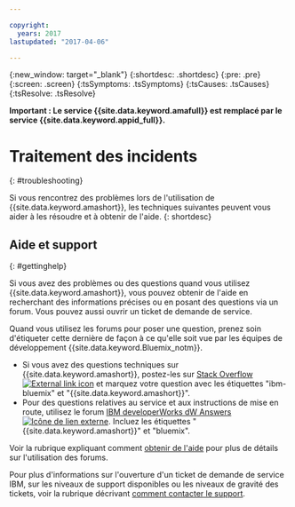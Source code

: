 ```yaml
---

copyright:
  years: 2017
lastupdated: "2017-04-06"

---
```

{:new_window: target="_blank"}
{:shortdesc: .shortdesc}
{:pre: .pre}
{:screen: .screen}
{:tsSymptoms: .tsSymptoms}
{:tsCauses: .tsCauses}
{:tsResolve: .tsResolve}

**Important : Le service {{site.data.keyword.amafull}} est remplacé par le service {{site.data.keyword.appid_full}}.**

# Traitement des incidents
{: #troubleshooting}

Si vous rencontrez des problèmes lors de l'utilisation de {{site.data.keyword.amashort}}, les techniques suivantes peuvent vous aider à les résoudre et à obtenir de l'aide.
{: shortdesc}


## Aide et support
{: #gettinghelp}

Si vous avez des problèmes ou des questions quand vous utilisez {{site.data.keyword.amashort}}, vous pouvez obtenir de l'aide en recherchant des informations précises ou en posant des questions via un forum. Vous pouvez aussi ouvrir un ticket de demande de service.

Quand vous utilisez les forums pour poser une question, prenez soin d'étiqueter cette dernière de façon à ce qu'elle soit vue par les équipes de développement {{site.data.keyword.Bluemix_notm}}.

* Si vous avez des questions techniques sur {{site.data.keyword.amashort}}, postez-les sur <a href="http://stackoverflow.com/search?q=mobileclientaccess+ibm-bluemix" target="_blank">Stack Overflow <img src="../../icons/launch-glyph.svg" alt="External link icon"></a> et marquez votre question avec les étiquettes "ibm-bluemix" et "{{site.data.keyword.amashort}}".
* Pour des questions relatives au service et aux instructions de mise en route, utilisez le forum <a href="https://developer.ibm.com/answers/search.html?f=&type=question&redirect=search%2Fsearch&sort=relevance&q=mobile+client+access%20%2B[bluemix]" target="_blank">IBM developerWorks dW Answers <img src="../../icons/launch-glyph.svg" alt="Icône de lien externe"></a>. Incluez les étiquettes "{{site.data.keyword.amashort}}" et "bluemix".

Voir la rubrique expliquant comment [obtenir de l'aide](/docs/support/index.html#getting-help) pour plus de détails sur l'utilisation des forums.

Pour plus d'informations sur l'ouverture d'un ticket de demande de service IBM, sur les niveaux de support disponibles ou les niveaux de gravité des tickets, voir la rubrique décrivant [comment contacter le support](/docs/support/index.html#contacting-support).
